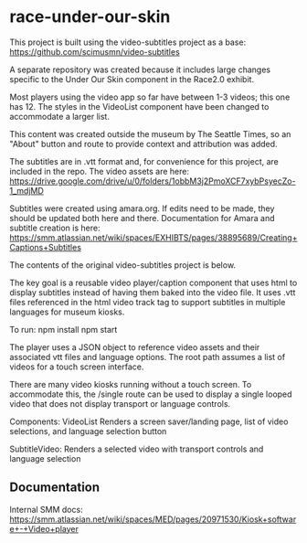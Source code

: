 # race-under-our-skin
This project is built using the video-subtitles project as a base:
https://github.com/scimusmn/video-subtitles

A separate repository was created because it includes large changes specific to the Under Our Skin component in the Race2.0 exhibit.

Most players using the video app so far have between 1-3 videos; this one has 12. 
The styles in the VideoList component have been changed to accommodate a larger list.

This content was created outside the museum  by The Seattle Times, so an "About" button and route to 
provide context and attribution was added.

The subtitles are in .vtt format and, for convenience for this project, are included in the repo. The video assets are here:
https://drive.google.com/drive/u/0/folders/1obbM3j2PmoXCF7xybPsyecZo-1_mdjMD

Subtitles were created using amara.org. If edits need to be made, they should be updated both here and there.
Documentation for Amara and subtitle creation is here: https://smm.atlassian.net/wiki/spaces/EXHIBTS/pages/38895689/Creating+Captions+Subtitles

The contents of the original video-subtitles project is below.

The key goal is a reusable video player/caption component that uses html to display subtitles instead of having them baked into the video file.
It uses .vtt files referenced in the html video track tag to support subtitles in multiple languages for museum kiosks.

To run:
npm install
npm start

The player uses a JSON object to reference video assets and their associated vtt files and language options.
The root path assumes a list of videos for a touch screen interface.

There are many video kiosks running without a touch screen. To accommodate this, the /single route can be used to display a single looped video that does not display transport or language controls.

Components:
VideoList
  Renders a screen saver/landing page, list of video selections, and language selection button

SubtitleVideo:
  Renders a selected video with transport controls and language selection

## Documentation
Internal SMM docs: https://smm.atlassian.net/wiki/spaces/MED/pages/20971530/Kiosk+software+-+Video+player
